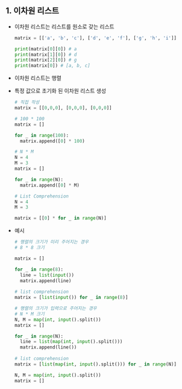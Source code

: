 ## 1. 이차원 리스트

- 이차원 리스트는 리스트를 원소로 갖는 리스트

  ```python
  matrix = [['a', 'b', 'c'], ['d', 'e', 'f'], ['g', 'h', 'i']]
  
  print(matrix[0][0]) # a
  print(matrix[1][0]) # d
  print(matrix[2][0]) # g
  print(matrix[0]) # [a, b, c]
  ```

- 이차원 리스트는 행렬

- 특정 값으로 초기화 된 이차원 리스트 생성

  ```python
  # 직접 작성
  matrix = [[0,0,0], [0,0,0], [0,0,0]]
  ```

  ```python
  # 100 * 100
  matrix = []
  
  for _ in range(100):
    matrix.append([0] * 100)
  ```

  ```python
  # N * M
  N = 4
  M = 3
  matrix = []
  
  for _ in range(N):
    matrix.append([0] * M)
  ```

  ```python
  # List Comprehension
  N = 4
  M = 3
  
  matrix = [[0] * for _ in range(N)]
  ```

- 예시

  ```python
  # 행렬의 크기가 미리 주어지는 경우
  # 8 * 8 크기
  
  matrix = []
  
  for _ in range(8):
    line = list(input())
    matrix.append(line)
    
  # list comprehension
  matrix = [list(input()) for _ in range(8)]
  ```

  ```python
  # 행렬의 크기가 입력으로 주어지는 경우
  # N * M 크기
  N, M = map(int, input().split())
  matrix = []
  
  for _ in range(N):
    line = list(map(int, input().split()))
    matrix.append(line())
                  
  # list comprehension
  matrix = [list(map(int, input().split())) for _ in range(N)]
  
  N, M = map(int, input().split())
  matrix = []
  ```

  
